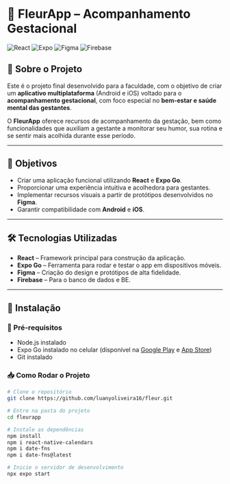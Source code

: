 # 🌸 FleurApp – Acompanhamento Gestacional

![React](https://img.shields.io/badge/React-20232A?style=for-the-badge&logo=react&logoColor=61DAFB)
![Expo](https://img.shields.io/badge/Expo-000000?style=for-the-badge&logo=expo&logoColor=white)
![Figma](https://img.shields.io/badge/Figma-F24E1E?style=for-the-badge&logo=figma&logoColor=white)
![Firebase](https://img.shields.io/badge/Firebase-FFCA28?style=for-the-badge&logo=firebase&logoColor=black)


## 📖 Sobre o Projeto
Este é o projeto final desenvolvido para a faculdade, com o objetivo de criar um **aplicativo multiplataforma** (Android e iOS) voltado para o **acompanhamento gestacional**, com foco especial no **bem-estar e saúde mental das gestantes**.  

O **FleurApp** oferece recursos de acompanhamento da gestação, bem como funcionalidades que auxiliam a gestante a monitorar seu humor, sua rotina e se sentir mais acolhida durante esse período.  

---

## 🎯 Objetivos
- Criar uma aplicação funcional utilizando **React** e **Expo Go**.  
- Proporcionar uma experiência intuitiva e acolhedora para gestantes.  
- Implementar recursos visuais a partir de protótipos desenvolvidos no **Figma**.  
- Garantir compatibilidade com **Android** e **iOS**.  

---

## 🛠️ Tecnologias Utilizadas
- **React** – Framework principal para construção da aplicação.  
- **Expo Go** – Ferramenta para rodar e testar o app em dispositivos móveis.  
- **Figma** – Criação do design e protótipos de alta fidelidade.  
- **Firebase** – Para o banco de dados e BE.

---

## 🚀  Instalação

### 🔧 Pré-requisitos
- Node.js instalado  
- Expo Go instalado no celular (disponível na [Google Play](https://play.google.com/store/apps/details?id=host.exp.exponent) e [App Store](https://apps.apple.com/app/expo-go/id982107779))  
- Git instalado  

### 📥 Como Rodar o Projeto
```bash
# Clone o repositório
git clone https://github.com/luanyoliveira16/fleur.git

# Entre na pasta do projeto
cd fleurapp

# Instale as dependências
npm install
npm i react-native-calendars
npm i date-fns
npm i date-fns@latest

# Inicie o servidor de desenvolvimento
npx expo start



